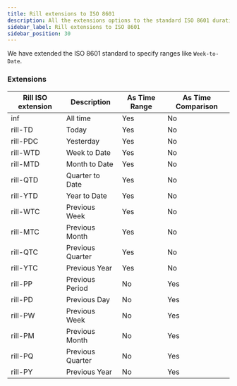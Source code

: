 ```yaml
---
title: Rill extensions to ISO 8601
description: All the extensions options to the standard ISO 8601 duration standard
sidebar_label: Rill extensions to ISO 8601
sidebar_position: 30
---
```


We have extended the ISO 8601 standard to specify ranges like `Week-to-Date`.

### Extensions

| Rill ISO extension | Description      | As Time Range | As Time Comparison |
|--------------------|------------------|---------------|--------------------|
| inf                | All time         | Yes           | No                 |
| rill-TD            | Today            | Yes           | No                 |
| rill-PDC           | Yesterday        | Yes           | No                 |
| rill-WTD           | Week to Date     | Yes           | No                 |
| rill-MTD           | Month to Date    | Yes           | No                 |
| rill-QTD           | Quarter to Date  | Yes           | No                 |
| rill-YTD           | Year to Date     | Yes           | No                 |
| rill-WTC           | Previous Week    | Yes           | No                 |
| rill-MTC           | Previous Month   | Yes           | No                 |
| rill-QTC           | Previous Quarter | Yes           | No                 |
| rill-YTC           | Previous Year    | Yes           | No                 |
| rill-PP            | Previous Period  | No            | Yes                |
| rill-PD            | Previous Day     | No            | Yes                |
| rill-PW            | Previous Week    | No            | Yes                |
| rill-PM            | Previous Month   | No            | Yes                |
| rill-PQ            | Previous Quarter | No            | Yes                |
| rill-PY            | Previous Year    | No            | Yes                |

